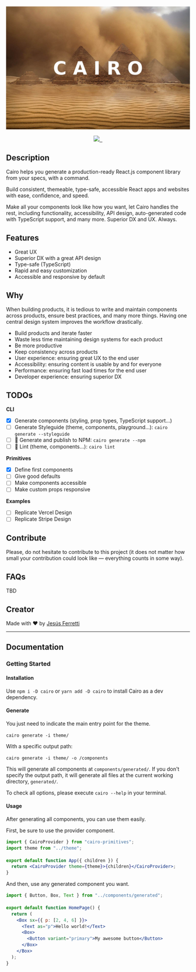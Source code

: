 [![Cairo](./cairo.jpg)](https://cairo.now.sh)

<p align="center">
  <a aria-label="Creator" href="https://github.com/jferrettiboke">
    <img src="https://img.shields.io/badge/MADE%20BY%20Jesús%20Ferretti-000000.svg?style=for-the-badge&logo=Logo&labelColor=000000&logoWidth=20">
  </a>
  <a aria-label="NPM version" href="https://www.npmjs.com/package/cairo">
    <img alt="" src="https://img.shields.io/npm/v/cairo.svg?style=for-the-badge&labelColor=000000">
  </a>
  <a aria-label="License" href="https://github.com/jferrettiboke/cairo/blob/master/LICENSE">
    <img alt="" src="https://img.shields.io/npm/l/cairo.svg?style=for-the-badge&labelColor=000000">
  </a>
</p>

## Description

Cairo helps you generate a production-ready React.js component library from your specs, with a command.

Build consistent, themeable, type-safe, accessible React apps and websites with ease, confidence, and speed.

Make all your components look like how you want, let Cairo handles the rest, including functionality, accessibility, API design, auto-generated code with TypeScript support, and many more. Superior DX and UX. Always.

## Features

- Great UX
- Superior DX with a great API design
- Type-safe (TypeScript)
- Rapid and easy customization
- Accessible and responsive by default

## Why

When building products, it is tedious to write and maintain components across products, ensure best practices, and many more things. Having one central design system improves the workflow drastically.

- Build products and iterate faster
- Waste less time maintaining design systems for each product
- Be more productive
- Keep consistency across products
- User experience: ensuring great UX to the end user
- Accessibility: ensuring content is usable by and for everyone
- Performance: ensuring fast load times for the end user
- Developer experience: ensuring superior DX

## TODOs

**CLI**

- [x] Generate components (styling, prop types, TypeScript support...)
- [ ] Generate Styleguide (theme, components, playground...): `cairo generate --styleguide`
- [ ] 🤔 Generate and publish to NPM: `cairo generate --npm`
- [ ] 🤔 Lint (theme, components...): `cairo lint`

**Primitives**

- [x] Define first components
- [ ] Give good defaults
- [ ] Make components accessible
- [ ] Make custom props responsive

**Examples**

- [ ] Replicate Vercel Design
- [ ] Replicate Stripe Design

## Contribute

Please, do not hesitate to contribute to this project (it does not matter how small your contribution could look like — everything counts in some way).

## FAQs

TBD

## Creator

Made with ❤️ by [Jesús Ferretti](https://twitter.com/jferrettiboke)

---

## Documentation

### Getting Started

#### Installation

Use `npm i -D cairo` or `yarn add -D cairo` to install Cairo as a dev dependency.

#### Generate

You just need to indicate the main entry point for the theme.

`cairo generate -i theme/`

With a specific output path:

`cairo generate -i theme/ -o /components`

This will generate all components at `components/generated/`. If you don't specify the output path, it will generate all files at the current working directory, `generated/`.

To check all options, please execute `cairo --help` in your terminal.

#### Usage

After generating all components, you can use them easily.

First, be sure to use the provider component.

```jsx
import { CairoProvider } from "cairo-primitives";
import theme from "../theme";

export default function App({ children }) {
  return <CairoProvider theme={theme}>{children}</CairoProvider>;
}
```

And then, use any generated component you want.

```jsx
import { Button, Box, Text } from "../components/generated";

export default function HomePage() {
  return (
    <Box sx={{ p: [2, 4, 6] }}>
      <Text as="p">Hello world!</Text>
      <Box>
        <Button variant="primary">My awesome button</Button>
      </Box>
    </Box>
  );
}
```
